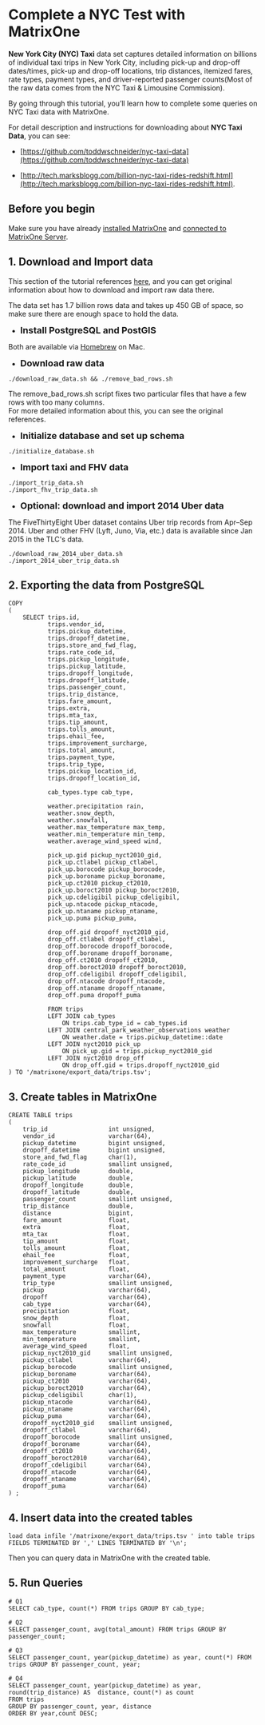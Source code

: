 # **Complete a NYC Test with MatrixOne**

**New York City (NYC) Taxi** data set captures detailed information on billions of individual taxi trips in New York City, including pick-up and drop-off dates/times, pick-up and drop-off locations, trip distances, itemized fares, rate types, payment types, and driver-reported passenger counts(Most of the raw data comes from the NYC Taxi & Limousine Commission).  

By going through this tutorial, you’ll learn how to complete some queries on NYC Taxi data with MatrixOne.

For detail description and instructions for downloading about **NYC Taxi Data**, you can see:  

* [https://github.com/toddwschneider/nyc-taxi-data](https://github.com/toddwschneider/nyc-taxi-data)  

* [http://tech.marksblogg.com/billion-nyc-taxi-rides-redshift.html](http://tech.marksblogg.com/billion-nyc-taxi-rides-redshift.html). 

## **Before you begin** 

Make sure you have already [installed MatrixOne](../install-standalone-matrixone.md) and [connected to MatrixOne Server](../connect-to-matrixone-server.md).
  

## **1. Download and Import data**
This section of the tutorial references [here](https://github.com/toddwschneider/nyc-taxi-data), and you can get original information about how to download and import raw data there.

The data set has 1.7 billion rows data and takes up 450 GB of space, so make sure there are enough space to hold the data.  

* <font size=4>**Install PostgreSQL and PostGIS**</font>  

Both are available via [Homebrew](https://brew.sh) on Mac.  

* <font size=4>**Download raw data**</font>

```
./download_raw_data.sh && ./remove_bad_rows.sh
```
The remove_bad_rows.sh script fixes two particular files that have a few rows with too many columns.  
For more detailed information about this, you can see the original references.

* <font size=4>**Initialize database and set up schema**</font>

```
./initialize_database.sh
```

* <font size=4>**Import taxi and FHV data**</font>

```
./import_trip_data.sh 
./import_fhv_trip_data.sh
```

* <font size=4>**Optional: download and import 2014 Uber data**</font>

The FiveThirtyEight Uber dataset contains Uber trip records from Apr–Sep 2014. Uber and other FHV (Lyft, Juno, Via, etc.) data is available since Jan 2015 in the TLC's data.

```
./download_raw_2014_uber_data.sh 
./import_2014_uber_trip_data.sh
```


## **2. Exporting the data from PostgreSQL**

```
COPY
(
    SELECT trips.id,
           trips.vendor_id,
           trips.pickup_datetime,
           trips.dropoff_datetime,
           trips.store_and_fwd_flag,
           trips.rate_code_id,
           trips.pickup_longitude,
           trips.pickup_latitude,
           trips.dropoff_longitude,
           trips.dropoff_latitude,
           trips.passenger_count,
           trips.trip_distance,
           trips.fare_amount,
           trips.extra,
           trips.mta_tax,
           trips.tip_amount,
           trips.tolls_amount,
           trips.ehail_fee,
           trips.improvement_surcharge,
           trips.total_amount,
           trips.payment_type,
           trips.trip_type,
           trips.pickup_location_id,
           trips.dropoff_location_id,

           cab_types.type cab_type,

           weather.precipitation rain,
           weather.snow_depth,
           weather.snowfall,
           weather.max_temperature max_temp,
           weather.min_temperature min_temp,
           weather.average_wind_speed wind,

           pick_up.gid pickup_nyct2010_gid,
           pick_up.ctlabel pickup_ctlabel,
           pick_up.borocode pickup_borocode,
           pick_up.boroname pickup_boroname,
           pick_up.ct2010 pickup_ct2010,
           pick_up.boroct2010 pickup_boroct2010,
           pick_up.cdeligibil pickup_cdeligibil,
           pick_up.ntacode pickup_ntacode,
           pick_up.ntaname pickup_ntaname,
           pick_up.puma pickup_puma,
           
           drop_off.gid dropoff_nyct2010_gid,
           drop_off.ctlabel dropoff_ctlabel,
           drop_off.borocode dropoff_borocode,
           drop_off.boroname dropoff_boroname,
           drop_off.ct2010 dropoff_ct2010,
           drop_off.boroct2010 dropoff_boroct2010,
           drop_off.cdeligibil dropoff_cdeligibil,
           drop_off.ntacode dropoff_ntacode,
           drop_off.ntaname dropoff_ntaname,
           drop_off.puma dropoff_puma
           
           FROM trips
           LEFT JOIN cab_types
               ON trips.cab_type_id = cab_types.id
           LEFT JOIN central_park_weather_observations weather
               ON weather.date = trips.pickup_datetime::date
           LEFT JOIN nyct2010 pick_up
               ON pick_up.gid = trips.pickup_nyct2010_gid
           LEFT JOIN nyct2010 drop_off
               ON drop_off.gid = trips.dropoff_nyct2010_gid
) TO '/matrixone/export_data/trips.tsv';
```


## **3. Create tables in MatrixOne**
```
CREATE TABLE trips
(
    trip_id                 int unsigned,
    vendor_id               varchar(64),
    pickup_datetime         bigint unsigned,
    dropoff_datetime        bigint unsigned,
    store_and_fwd_flag      char(1),
    rate_code_id            smallint unsigned,
    pickup_longitude        double,
    pickup_latitude         double,
    dropoff_longitude       double,
    dropoff_latitude        double,
    passenger_count         smallint unsigned,
    trip_distance           double,
    distance                bigint,
    fare_amount             float,
    extra                   float,
    mta_tax                 float,
    tip_amount              float,
    tolls_amount            float,
    ehail_fee               float,
    improvement_surcharge   float,
    total_amount            float,
    payment_type            varchar(64),
    trip_type               smallint unsigned,
    pickup                  varchar(64),
    dropoff                 varchar(64),
    cab_type                varchar(64),
    precipitation           float,
    snow_depth              float,
    snowfall                float,
    max_temperature         smallint,
    min_temperature         smallint,
    average_wind_speed      float,
    pickup_nyct2010_gid     smallint unsigned,
    pickup_ctlabel          varchar(64),
    pickup_borocode         smallint unsigned,
    pickup_boroname         varchar(64),
    pickup_ct2010           varchar(64),
    pickup_boroct2010       varchar(64),
    pickup_cdeligibil       char(1),
    pickup_ntacode          varchar(64),
    pickup_ntaname          varchar(64),
    pickup_puma             varchar(64),
    dropoff_nyct2010_gid    smallint unsigned,
    dropoff_ctlabel         varchar(64),
    dropoff_borocode        smallint unsigned,
    dropoff_boroname        varchar(64),
    dropoff_ct2010          varchar(64),
    dropoff_boroct2010      varchar(64),
    dropoff_cdeligibil      varchar(64),
    dropoff_ntacode         varchar(64),
    dropoff_ntaname         varchar(64),
    dropoff_puma            varchar(64)
) ;
```

## **4. Insert data into the created tables**

```
load data infile '/matrixone/export_data/trips.tsv ' into table trips FIELDS TERMINATED BY ',' LINES TERMINATED BY '\n';
```


Then you can query data in MatrixOne with the created table. 

## **5. Run Queries**

```
# Q1
SELECT cab_type, count(*) FROM trips GROUP BY cab_type;

# Q2
SELECT passenger_count, avg(total_amount) FROM trips GROUP BY passenger_count;

# Q3
SELECT passenger_count, year(pickup_datetime) as year, count(*) FROM trips GROUP BY passenger_count, year;

# Q4
SELECT passenger_count, year(pickup_datetime) as year, round(trip_distance) AS  distance, count(*) as count 
FROM trips 
GROUP BY passenger_count, year, distance 
ORDER BY year,count DESC;
```
